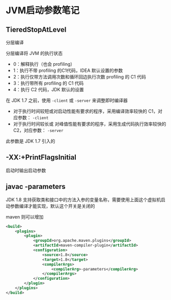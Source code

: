 # JVM启动参数笔记

## TieredStopAtLevel

分层编译

分层编译将 JVM 的执行状态

- 0：解释执行（也会 profiling）
- 1：执行不带 profiling 的C1代码，IDEA 默认设置的参数
- 2：执行仅带方法调用次数和循环回边执行次数 profiling 的 C1 代码
- 3：执行带所有 profiling 的 C1 代码
- 4：执行 C2 代码，JDK 默认的设置

在 JDK 1.7 之前，使用 `-client` 或 `-server` 来调整即时编译器

- 对于执行时间较短或对启动性能有要求的程序，采用编译效率较快的 C1，对应参数： `-client`
- 对于执行时间较长或 对峰值性能有要求的程序，采用生成代码执行效率较快的 C2，对应参数： `-server`

此参数是 JDK 1.7 引入的



## -XX:+PrintFlagsInitial

启动时输出启动参数



## javac -parameters

JDK 1.8 支持获取类和接口中的方法入参的变量名称，需要使用上面这个虚拟机启动参数编译才能实现，默认这个开关是关闭的

maven 则可以增加

```xml
<build>
    <plugins>
        <plugin>
            <groupId>org.apache.maven.plugins</groupId>
            <artifactId>maven-compiler-plugin</artifactId>
            <configuration>
                <source>1.8</source>
                <target>1.8</target>
                <compilerArgs>
                    <compilerArg>-parameters</compilerArg>
                </compilerArgs>
            </configuration>
        </plugin>
    </plugins>
</build>
```